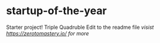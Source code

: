 # startup-of-the-year
Starter project! Triple Quadruble Edit to the readme file
*visist https://zerotomastery.io/ for more*
